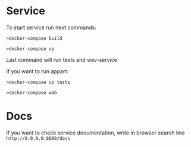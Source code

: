 # Service
To start service run next commands:
```
>docker-compose build
```
```
>docker-compose up
```
Last command will run tests and wev-service

If you want to run appart:
```
>docker-compose up tests
```
```
>docker-compose web
```
# Docs
If you want to check service documentation, write in browser search line `http://0.0.0.0:8000/docs`
